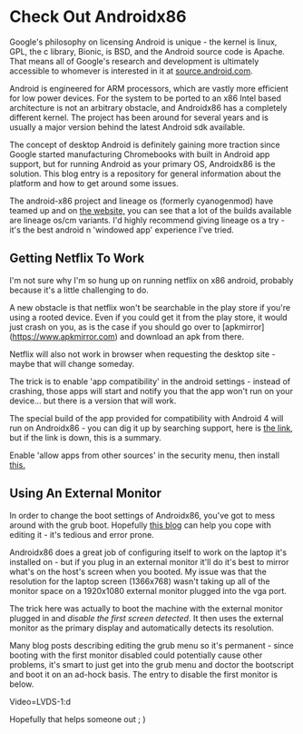 # Check Out Androidx86

Google's philosophy on licensing Android is unique - the kernel is linux, GPL, the c library, Bionic, is BSD, and the Android source code is Apache. That means all of Google's research and development is ultimately accessible to whomever is interested in it at [source.android.com](https://source.android.com/).

Android is engineered for ARM processors, which are vastly more efficient for low power devices. For the system to be ported to an x86 Intel based architecture is not an arbitrary obstacle, and Androidx86 has a completely different kernel. The project has been around for several years and is usually a major version behind the latest Android sdk available.

The concept of desktop Android is definitely gaining more traction since Google started manufacturing Chromebooks with built in Android app support, but for running Android as your primary OS, Androidx86 is the solution. This blog entry is a repository for general information about the platform and how to get around some issues.

The android-x86 project and lineage os (formerly cyanogenmod) have teamed up and on [the website,](http://www.android-x86.org) you can see that a lot of the builds available are lineage os/cm variants. I'd highly recommend giving lineage os a try - it's the best android n 'windowed app' experience I've tried.  

## Getting Netflix To Work

I'm not sure why I'm so hung up on running netflix on x86 android, probably because it's a little challenging to do.  

A new obstacle is that netflix won't be searchable in the play store if you're using a rooted device. Even if you could get it from the play store, it would just crash on you, as is the case if you should go over to [apkmirror] (https://www.apkmirror.com) and download an apk from there.  

Netflix will also not work in browser when requesting the desktop site - maybe that will change someday.  

The trick is to enable 'app compatibility' in the android settings - instead of crashing, those apps will start and notify you that the app won't run on your device... but there is a version that will work.  

The special build of the app provided for compatibility with Android 4 will run on Androidx86 - you can dig it up by searching support, here is [the link](https://help.netflix.com/en/node/57688), but if the link is down, this is a summary.

Enable 'allow apps from other sources' in the security menu, then install [this.](https://netflixhelp.s3.amazonaws.com/netflix-4.16-200147-release.apk)  

## Using An External Monitor

In order to change the boot settings of Androidx86, you've got to mess around with the grub boot. Hopefully [this blog](http://androidcarx86.blogspot.com/2012/04/android-x86-and-external-monitor-vga.html) can help you cope with editing it - it's tedious and error prone.

Androidx86 does a great job of configuring itself to work on the laptop it's installed on - but if you plug in an external monitor it'll do it's best to mirror what's on the host's screen when you booted. My issue was that the resolution for the laptop screen (1366x768) wasn't taking up all of the monitor space on a 1920x1080 external monitor plugged into the vga port.

The trick here was actually to boot the machine with the external monitor plugged in and _disable the first screen detected_. It then uses the external monitor as the primary display and automatically detects its resolution.

Many blog posts describing editing the grub menu so it's permanent - since booting with the first monitor disabled could potentially cause other problems, it's smart to just get into the grub menu and doctor the bootscript and boot it on an ad-hock basis. The entry to disable the first monitor is below.

Video=LVDS-1:d

Hopefully that helps someone out ; )

